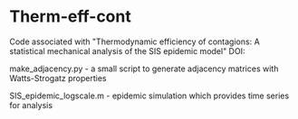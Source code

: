 # Therm-eff-cont
Code associated with "Thermodynamic efficiency of contagions: A statistical mechanical analysis of the SIS epidemic model"
DOI:

make_adjacency.py - a small script to generate adjacency matrices with Watts-Strogatz properties

SIS_epidemic_logscale.m - epidemic simulation which provides time series for analysis
